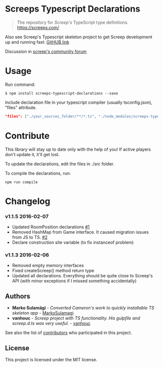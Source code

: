 # Screeps Typescript Declarations

> The repository for *Screep's* TypeScript type definitions. https://screeps.com/

Also see Screep's Typescript skeleton project to get Screep development up and running fast: [GitHUB link](https://github.com/MarkoSulamagi/Screeps-typescript-skeleton)

Discussion in [screep's community forum](http://support.screeps.com/hc/en-us/community/posts/207116485-Writing-Screep-bots-with-Typescript?page=1#)

# Usage 

Run command: 

```
$ npm install screeps-typescript-declarations --save
```

Include declaration file in your typescript compiler (usually tsconfig.json), "files" attribute.

```json
"files": ["./your_sources_folder/**/*.ts", "./node_modules/screeps-typescript-declarations/dist/screeps.d.ts"],
```

# Contribute

This library will stay up to date only with the help of you! If active players don't update it, it'll get lost.

To update the declarations, edit the files in ./src folder. 

To compile the declarations, run:

```
npm run compile
```

# Changelog

### v1.1.5 2016-02-07
- Updated RoomPosition declarations [#1](https://github.com/MarkoSulamagi/Screeps-Typescript-Declarations/issues/1)
- Removed HashMap from Game interface. It caused migration issues from JS to TS. [#2](https://github.com/MarkoSulamagi/Screeps-Typescript-Declarations/issues/2)
- Declare construction site variable (to fix instanceof problem)

### v1.1.3 2016-02-06
- Removed empty memory interfaces
- Fixed createScreep() method return type
- Updated all declarations. Everything should be quite close to Screep's API (with minor exceptions if I missed something accidentally)

## Authors

* **Marko Sulamägi** - *Converted Cameron's work to quickly installable TS skeleton app* - [MarkoSulamagi](https://github.com/MarkoSulamagi)
* **vanhouc** - *Screep project with TS functionality. His gulpfile and screep.d.ts was very useful.* - [vanhouc](https://github.com/vanhouc)

See also the list of [contributors](https://github.com/your/project/contributors) who participated in this project.

## License

This project is licensed under the MIT license.